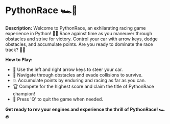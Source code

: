 # PythonRace 🏎️💨

**Description:**
Welcome to PythonRace, an exhilarating racing game experience in Python! 🚗💨 
Race against time as you maneuver through obstacles and strive for victory. Control your car with arrow keys, dodge obstacles, and accumulate points. Are you ready to dominate the race track? 🏁😎

**How to Play:**
- 🚦 Use the left and right arrow keys to steer your car.
- 🏁 Navigate through obstacles and evade collisions to survive.
- 💥 Accumulate points by enduring and racing as far as you can.
- 🏆 Compete for the highest score and claim the title of PythonRace champion!
- 🚨 Press 'Q' to quit the game when needed.

**Get ready to rev your engines and experience the thrill of PythonRace! 🏎️🔥**
